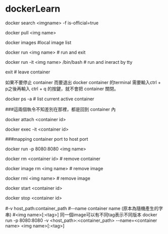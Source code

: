 # dockerLearn

  docker search \<imgname> -f is-official=true

  docker pull \<img name>

  docker images #local image list

  docker run \<img name>  # run and exit 

  docker run -it \<img name> /bin/bash # run and ineract by tty 
  
  exit # leave container
  
  如果不要停止 container 而要退出 docker container 的terminal 需要輸入ctrl + p之後再輸入 ctrl + q 的按鍵，就不會把 container 關閉。

  docker ps -a # list current active container

  ###這兩個執令不知差別在那裡，都是回到 container 內
  
  docker attach \<container id>
  
  docker exec -it \<container id> 

  ###mapping container port to host port 
  
  docker run -p 8080:8080 \<img name>

  docker rm \<container id>  # remove container
  
  docker image rm \<img name> # remove image
  
  docker rmi \<img name> # remove image
  
  docker start \<container id>
  
  docker stop \<container id>


  #-v host_path:container_path
  #--name container name (原本為隨機產生的字串)
  #\<img name>[:\<tag>] 同一個image可以有不同tag表示不同版本
  docker run -p 8080:8080 -v \<host_path>:\<container_path> --name=\<container name> \<img name>[:\<tag>]
